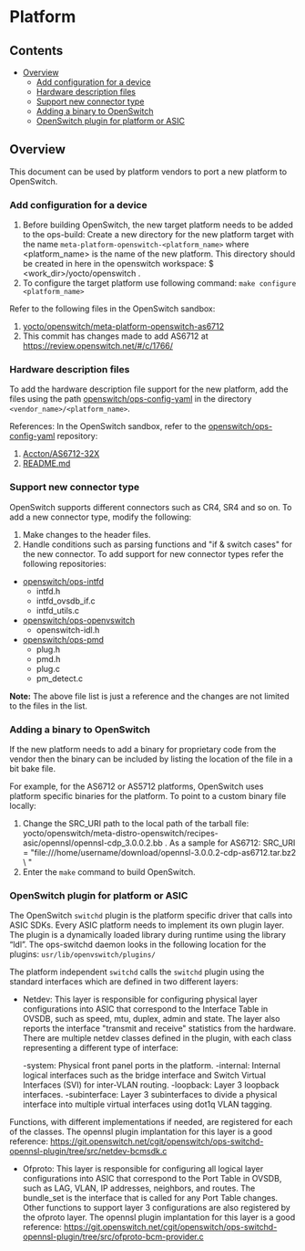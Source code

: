 # Platform

## Contents

- [Overview](#overview)
	- [Add configuration for a device](#add-configuration-for-a-device)
	- [Hardware description files](#hardware-description-files)
	- [Support new connector type](#support-new-connector-type)
	- [Adding a binary to OpenSwitch](#adding-a-binary-to-openswitch)
	- [OpenSwitch plugin for platform or ASIC](#openswitch-plugin-for-platform-or-asic)

## Overview
This document can be used by platform vendors to port a new platform to OpenSwitch.

### Add configuration for a device
1. Before building OpenSwitch, the new target platform needs to be added to the ops-build:
   Create a new directory for the new platform target with the name `meta-platform-openswitch-<platform_name>` where <platform_name> is the name of the new platform. This directory should be created in here in the openswitch workspace: $ <work_dir>/yocto/openswitch .
2. To configure the target platform use following command:
	`make configure <platform_name>`

Refer to the following files in the OpenSwitch sandbox:
1)	[yocto/openswitch/meta-platform-openswitch-as6712](http://git.openswitch.net/cgit/openswitch/ops-build/tree/yocto/openswitch/meta-platform-openswitch-as6712?id=6eb61667d36816a9a94aeb04f67b1c8efd58 "meta-platform-openswitch-as6712")
2)	This commit has changes made to add AS6712 at https://review.openswitch.net/#/c/1766/

### Hardware description files
To add the hardware description file support for the new platform,  add the files using the path [openswitch/ops-config-yaml](http://git.openswitch.net/cgit/openswitch/ops-config-yaml/) in the directory `<vendor_name>/<platform_name>`.

References:
In the OpenSwitch sandbox, refer to the [openswitch/ops-config-yaml](http://git.openswitch.net/cgit/openswitch/ops-config-yaml/) repository:
1) [Accton/AS6712-32X](http://git.openswitch.net/cgit/openswitch/ops-hw-config/tree/Accton/AS6712-32X)
2) [README.md](http://git.openswitch.net/cgit/openswitch/ops-hw-config/tree/README.md)

### Support new connector type
OpenSwitch supports different connectors such as CR4, SR4 and so on.
To add a new connector type, modify the following:
1. Make changes to the header files.
2. Handle conditions such as parsing functions and "if & switch cases" for the new connector.
To add support for new connector types refer the following repositories:
- [openswitch/ops-intfd](http://git.openswitch.net/cgit/openswitch/ops-intfd/)
	- intfd.h
	- intfd_ovsdb_if.c
	- intfd_utils.c
- [openswitch/ops-openvswitch](http://git.openswitch.net/cgit/openswitch/ops-openvswitch/)
	- openswitch-idl.h
- [openswitch/ops-pmd](http://git.openswitch.net/cgit/openswitch/ops-pmd/)
	- plug.h
	- pmd.h
	- plug.c
	- pm_detect.c

**Note:** The above file list is just a reference and the changes are not limited to the files in the list.

### Adding a binary to OpenSwitch
If the new platform needs to add a binary for proprietary code from the vendor then the  binary can be included by listing the location of the file in a bit bake file.

For example, for the AS6712 or AS5712 platforms, OpenSwitch uses platform specific binaries for the platform. To point to a custom binary file locally:
1) Change the SRC_URI path to the local path of the tarball file:  yocto/openswitch/meta-distro-openswitch/recipes-asic/opennsl/opennsl-cdp_3.0.0.2.bb .
As a sample for AS6712:
SRC_URI = "file:///home/username/download/opennsl-3.0.0.2-cdp-as6712.tar.bz2 \ "
2) Enter the `make` command to build OpenSwitch.

### OpenSwitch plugin for platform or ASIC

The OpenSwitch `switchd` plugin is the platform specific driver that calls into ASIC SDKs. Every ASIC platform needs to implement its own plugin layer. The plugin is a dynamically loaded library during runtime using the library “ldl”. The ops-switchd daemon looks in the following location for the plugins:
`usr/lib/openvswitch/plugins/`

The platform independent `switchd` calls the `switchd` plugin using the standard interfaces which are defined in two different layers:
- Netdev:  This layer is responsible for configuring physical layer configurations into ASIC that correspond to the Interface Table in OVSDB, such as speed, mtu, duplex, admin and state. The layer also reports the interface "transmit and receive" statistics from the hardware. There are multiple netdev classes defined in the plugin, with each class representing a different type of interface:

	-system:  Physical front panel ports in the platform.
	-internal: Internal logical interfaces such as the bridge interface and Switch Virtual Interfaces (SVI) for inter-VLAN routing.
	-loopback: Layer 3 loopback interfaces.
	-subinterface: Layer 3 subinterfaces to divide a physical interface into multiple virtual interfaces using dot1q VLAN tagging.

Functions, with different implementations if needed, are registered for each of the classes.
The opennsl plugin implantation for this layer is a good reference:
https://git.openswitch.net/cgit/openswitch/ops-switchd-opennsl-plugin/tree/src/netdev-bcmsdk.c
- Ofproto: This layer is responsible for configuring all logical layer configurations into ASIC that correspond to the Port Table in OVSDB, such as LAG, VLAN, IP addresses, neighbors, and routes.
The bundle_set is the interface that is called for any Port Table changes. Other functions to support layer 3 configurations are also registered by the ofproto layer.
The opennsl plugin implantation for this layer is a good reference:
https://git.openswitch.net/cgit/openswitch/ops-switchd-opennsl-plugin/tree/src/ofproto-bcm-provider.c
